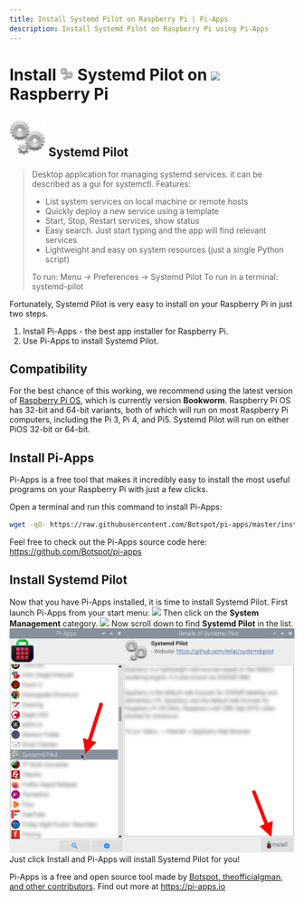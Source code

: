 ```yaml
---
title: Install Systemd Pilot on Raspberry Pi | Pi-Apps
description: Install Systemd Pilot on Raspberry Pi using Pi-Apps
---
```

<div class="simple-install-content content">

# Install <img src="/img/app-icons/Systemd Pilot/icon-64.png" height=24> Systemd Pilot on <img src=/img/other-icons/raspberrypi-icon.svg height=24> Raspberry Pi

## <img src="/img/app-icons/Systemd Pilot/icon-64.png"> Systemd Pilot
> Desktop application for managing systemd services. it can be described as a gui for systemctl.
> Features:
> - List system services on local machine or remote hosts
> - Quickly deploy a new service using a template
> - Start, Stop, Restart services, show status
> - Easy search. Just start typing and the app will find relevant services
> - Lightweight and easy on system resources (just a single Python script)
> 
> To run: Menu -> Preferences -> Systemd Pilot
> To run in a terminal: systemd-pilot

Fortunately, Systemd Pilot is very easy to install on your Raspberry Pi in just two steps.
1. Install Pi-Apps - the best app installer for Raspberry Pi.
2. Use Pi-Apps to install Systemd Pilot.
</div>
<div class="simple-install-content content">

## Compatibility
For the best chance of this working, we recommend using the latest version of [Raspberry Pi OS](https://www.raspberrypi.com/software/), which is currently version **Bookworm**.
Raspberry Pi OS has 32-bit and 64-bit variants, both of which will run on most Raspberry Pi computers, including the Pi 3, Pi 4, and Pi5.
Systemd Pilot will run on either PiOS 32-bit or 64-bit.
</div>
<div class="simple-install-content content">

## Install Pi-Apps

Pi-Apps is a free tool that makes it incredibly easy to install the most useful programs on your Raspberry Pi with just a few clicks.

Open a terminal and run this command to install Pi-Apps:
```bash
wget -qO- https://raw.githubusercontent.com/Botspot/pi-apps/master/install | bash
```
Feel free to check out the Pi-Apps source code here: https://github.com/Botspot/pi-apps
</div>
<div class="simple-install-content content">

## Install Systemd Pilot

Now that you have Pi-Apps installed, it is time to install Systemd Pilot.
First launch Pi-Apps from your start menu:
<img src="/img/start-menu.png">
Then click on the <b>System Management</b> category.
<img src="/img/category-selections/System Management.png">
Now scroll down to find <b>Systemd Pilot</b> in the list.
<img src="/img/app-icons/Systemd Pilot/app-selection.png">
Just click Install and Pi-Apps will install Systemd Pilot for you!
</div>
<div class="simple-install-content content">

Pi-Apps is a free and open source tool made by [Botspot, theofficialgman, and other contributors](/about/#contributors). Find out more at https://pi-apps.io
</div>
